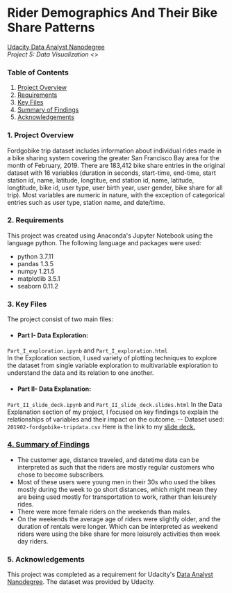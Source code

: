     
# Rider Demographics And Their Bike Share Patterns


<a href="https://www.udacity.com/course/data-analyst-nanodegree--nd002">Udacity Data Analyst Nanodegree</a><br>
<em>Project 5: Data Visualization</em>
<>

### Table of Contents

1. [Project Overview](#overview)
2. [Requirements](#requirements)
3. [Key Files](#keyfiles)
4. [Summary of Findings](#findings)
5. [Acknowledgements](#acknowledgements)


    
### 1. Project Overview <a name="overview"></a>

Fordgobike trip dataset includes information about individual rides made in a bike sharing system covering the greater San Francisco Bay area for the month of February, 2019. There are 183,412 bike share entries in the original dataset with 16 variables (duration in seconds, start-time, end-time, start station id, name, latitude, longtitue, end station id, name, latitude, longtitude, bike id, user type, user birth year, user gender, bike share for all trip). Most variables are numeric in nature, with the exception of categorical entries such as user type, station name, and date/time.


### 2. Requirements <a name="requirements"></a>

This project was created using Anaconda's Jupyter Notebook using the language python. The following language and packages were used:

- python 3.7.11
- pandas 1.3.5
- numpy 1.21.5
- matplotlib 3.5.1
- seaborn 0.11.2


### 3. Key Files <a name="keyfiles"></a>

The project consist of two main files: 
- #### Part I- Data Exploration: 
`Part_I_exploration.ipynb` and `Part_I_exploration.html`  
In the Exploration section, I used variety of plotting techniques to explore the dataset from single variable exploration to multivariable exploration to understand the data and its relation to one another.
- #### Part II- Data Explanation: 
`Part_II_slide_deck.ipynb` and `Part_II_slide_deck.slides.html`
In the Data Explanation section of my project, I focused on key findings to explain the relationships of variables and their impact on the outcome. 
-- Dataset used: `201902-fordgobike-tripdata.csv`
Here is the link to my <a href="http://127.0.0.1:8000/Part_II_slide_deck.slides.html#/">slide deck.
    
### 4. Summary of Findings <a name="findings"></a>

- The customer age, distance traveled, and datetime data can be interpreted as such that the riders are mostly regular customers who chose to become subscribers. 
- Most of these users were young men in their 30s who used the bikes mostly during the week to go short distances, which might mean they are being used mostly for transportation to work, rather than leisurely rides. 
- There were more female riders on the weekends than males.
- On the weekends the average age of riders were slightly older, and the duration of rentals were longer. Which can be interpreted as weekend riders were using the bike share for more leisurely activities then week day riders.
    
### 5. Acknowledgements <a name="acknowledgements"></a>
This project was completed as a requirement for Udacity's <a href="https://www.udacity.com/course/data-analyst-nanodegree--nd002">Data Analyst Nanodegree</a>. The dataset was provided by Udacity.
